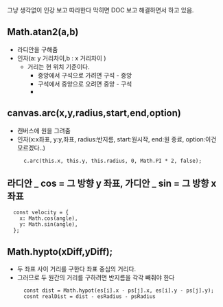 그냥 생각없이 인강 보고 따라한다 막히면 DOC 보고 해결하면서 하고 있음.

## Math.atan2(a,b)

- 라디안을 구해줌
- 인자(a: y 거리차이,b : x 거리차이 )
  - 거리는 현 위치 기준이다.
    - 중앙에서 구석으로 가려면 구석 - 중앙
    - 구석에서 중앙으로 오려면 중앙 - 구석
    -

## canvas.arc(x,y,radius,start,end,option)

- 캔버스에 원을 그려줌
- 인자(x:x좌표, y:y,좌표, radius:반지름, start:원시작, end:원 종료, option:이건 모르겠다..)
  ```
    c.arc(this.x, this.y, this.radius, 0, Math.PI * 2, false);
  ```

## 라디안 _ cos = 그 방향 y 좌표, 가디안 _ sin = 그 방향 x 좌표

```
  const velocity = {
    x: Math.cos(angle),
    y: Math.sin(angle),
  };
```

## Math.hypto(xDiff,yDiff);

- 두 좌표 사이 거리를 구한다 좌표 중심의 거리다.
- 그러므로 두 원간의 거리를 구하려면 반지름을 각각 빼줘야 한다
  ```
    const dist = Math.hypot(es[i].x - ps[j].x, es[i].y - ps[j].y);
    cosnt realDist = dist - esRadius - psRadius
  ```

